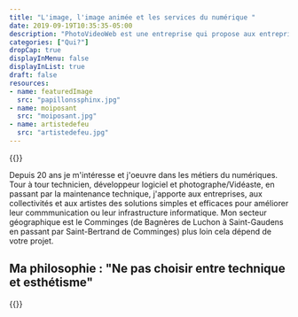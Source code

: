 ```yaml
---
title: "L'image, l'image animée et les services du numérique "
date: 2019-09-19T10:35:35-05:00
description: "PhotoVideoWeb est une entreprise qui propose aux entreprises des services de photographie (prise de vue) de vidéos (prise de vue, réalisation, montage) et divers travaux numériques (PAO, Site Web...). N'hésitez pas à me contacter pour un devis."
categories: ["Qui?"]
dropCap: true
displayInMenu: false
displayInList: true
draft: false
resources:
- name: featuredImage
  src: "papillonssphinx.jpg"
- name: moiposant
  src: "moiposant.jpg"
- name: artistedefeu
  src: "artistedefeu.jpg"
---
```







{{<smallimg src="moiposant" alt="aether theme displayed on an iPhone" smartfloat="left" width="250px">}}

Depuis 20 ans je m'intéresse et j'oeuvre dans les métiers du numériques. Tour à tour technicien, développeur logiciel et photographe/Vidéaste, en passant par la maintenance technique, j'apporte aux entreprises, aux collectivités et aux artistes des solutions simples et efficaces pour améliorer leur commmunication ou leur infrastructure informatique.
Mon secteur géographique est le Comminges (de Bagnères de Luchon à Saint-Gaudens en passant par Saint-Bertrand de Comminges) plus loin cela dépend de votre projet.

## Ma philosophie : "Ne pas choisir entre technique et esthétisme"

{{<smallimg src="artistedefeu" alt="" smartfloat="right" width="400px">}}




